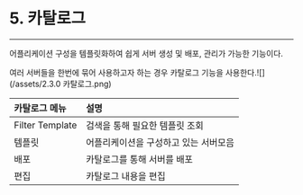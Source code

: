 # 5. 카탈로그

---

어플리케이션 구성을 템플릿화하여 쉽게 서버 생성 및 배포, 관리가 가능한 기능이다.

여러 서버들을 한번에 묶어 사용하고자 하는 경우 카탈로그 기능을 사용한다.![](/assets/2.3.0 카탈로그.png)

| **카탈로그 메뉴** | **설명** |
| :--- | :--- |
| Filter Template | 검색을 통해 필요한 템플릿 조회 |
| 템플릿 | 어플리케이션을 구성하고 있는 서버모음 |
| 배포 | 카탈로그를 통해 서버를 배포 |
| 편집 | 카탈로그 내용을 편집 |



